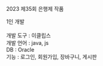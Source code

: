 2023 제35회 은행제 작품

  1인 개발 <br>
  <br>
  개발 도구 : 이클립스 <br>
  개발 언어 : java, js <br>
  DB : Oracle <br>
  기능  : 로그인, 회원가입, 장바구니, 게시판 <br>
